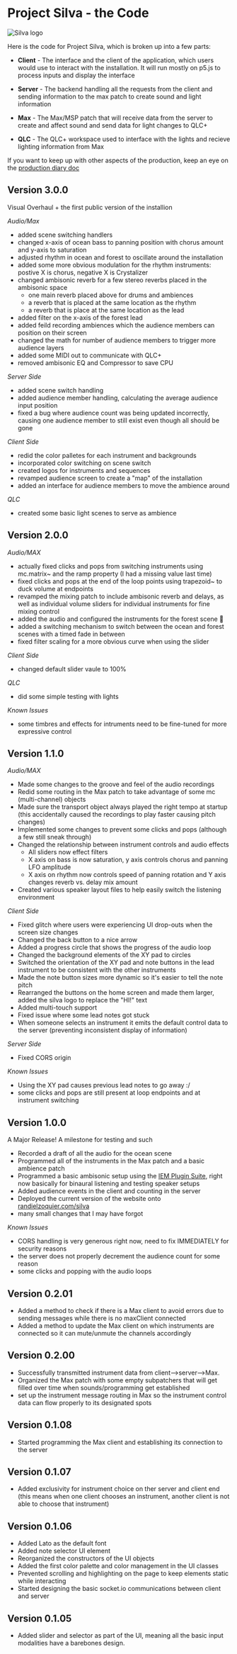 # Project Silva - the Code

![Silva logo](/assets/logo.png)

Here is the code for Project Silva, which is broken up into a few parts:

* __Client__ - The interface and the client of the application, which users would use to interact with the installation. It will run mostly on p5.js to process inputs and display the interface

* __Server__ - The backend handling all the requests from the client and sending information to the max patch to create sound and light information

* __Max__ - The Max/MSP patch that will receive data from the server to create and affect sound and send data for light changes to QLC+

* __QLC__ - The QLC+ workspace used to interface with the lights and recieve lighting information from Max

If you want to keep up with other aspects of the production, keep an eye on the [production diary doc](https://docs.google.com/document/d/1Qq62USnN8HzGdD988b3l1mzTnGUS9A-tbOBu56_dSDw/edit?usp=sharing)

## Version 3.0.0

Visual Overhaul + the first public version of the installion

_Audio/Max_

* added scene switching handlers 
* changed x-axis of ocean bass to panning position with chorus amount and y-axis to saturation
* adjusted rhythm in ocean and forest to oscillate around the installation
* added some more obvious modulation for the rhythm instruments: postive X is chorus, negative X is Crystalizer
* changed ambisonic reverb for a few stereo reverbs placed in the ambisonic space
    - one main reverb placed above for drums and ambiences
    - a reverb that is placed at the same location as the rhythm
    - a reverb that is place at the same location as the lead
* added filter on the x-axis of the forest lead
* added feild recording ambiences which the audience members can position on their screen
* changed the math for number of audience members to trigger more audience layers
* added some MIDI out to communicate with QLC+
* removed ambisonic EQ and Compressor to save CPU

_Server Side_

* added scene switch handling
* added audience member handling, calculating the average audience input position
* fixed a bug where audience count was being updated incorrectly, causing one audience member to still exist even though all should be gone

_Client Side_

* redid the color palletes for each instrument and backgrounds
* incorporated color switching on scene switch
* created logos for instruments and sequences
* revamped audience screen to create a "map" of the installation
* added an interface for audience members to move the ambience around

_QLC_

* created some basic light scenes to serve as ambience


## Version 2.0.0

_Audio/MAX_

* actually fixed clicks and pops from switching instruments using mc.matrix~ and the ramp property (I had a missing value last time)
* fixed clicks and pops at the end of the loop points using trapezoid~ to duck volume at endpoints
* revamped the mixing patch to include ambisonic reverb and delays, as well as individual volume sliders for individual instruments for fine mixing control
* added the audio and configured the instruments for the forest scene 🥳
* added a switching mechanism to switch between the ocean and forest scenes with a timed fade in between
* fixed filter scaling for a more obvious curve when using the slider

_Client Side_

* changed default slider vaule to 100%

_QLC_

* did some simple testing with lights

_Known Issues_

* some timbres and effects for intruments need to be fine-tuned for more expressive control
## Version 1.1.0

_Audio/MAX_

* Made some changes to the groove and feel of the audio recordings
* Redid some routing in the Max patch to take advantage of some mc (multi-channel) objects
* Made sure the transport object always played the right tempo at startup (this accidentally caused the recordings to play faster causing pitch changes)
* Implemented some changes to prevent some clicks and pops (although a few still sneak through)
* Changed the relationship between instrument controls and audio effects
    - All sliders now effect filters
    - X axis on bass is now saturation, y axis controls chorus and panning LFO amplitude
    - X axis on rhythm now controls speed of panning rotation and Y axis changes reverb vs. delay mix amount
* Created various speaker layout files to help easily switch the listening environment

_Client Side_

* Fixed glitch where users were experiencing UI drop-outs when the screen size changes
* Changed the back button to a nice arrow
* Added a progress circle that shows the progress of the audio loop
* Changed the background elements of the XY pad to circles
* Switched the orientation of the XY pad and note buttons in the lead instrument to be consistent with the other instruments
* Made the note button sizes more dynamic so it's easier to tell the note pitch
* Rearranged the buttons on the home screen and made them larger, added the silva logo to replace the "HI!" text
* Added multi-touch support
* Fixed issue where some lead notes got stuck
* When someone selects an instrument it emits the default control data to the server (preventing inconsistent display of information)

_Server Side_

* Fixed CORS origin

_Known Issues_

* Using the XY pad causes previous lead notes to go away :/
* some clicks and pops are still present at loop endpoints and at instrument switching

## Version 1.0.0
A Major Release! A milestone for testing and such
* Recorded a draft of all the audio for the ocean scene
* Programmed all of the instruments in the Max patch and a basic ambience patch
* Programmed a basic ambisonic setup using the [IEM Plugin Suite](https://plugins.iem.at/docs/plugindescriptions/), right now basically for binaural listening and testing speaker setups
* Added audience events in the client and counting in the server
* Deployed the current version of the website onto [randielzoquier.com/silva](https://randielzoquier.com/silva)
* many small changes that I may have forgot

_Known Issues_

* CORS handling is very generous right now, need to fix IMMEDIATELY for security reasons
* the server does not properly decrement the audience count for some reason
* some clicks and popping with the audio loops

 ## Version 0.2.01
* Added a method to check if there is a Max client to avoid errors due to sending messages while there is no maxClient connected
* Added a method to update the Max client on which instruments are connected so it can mute/unmute the channels accordingly 
## Version 0.2.00
* Successfully transmitted instrument data from client-->server-->Max. 
* Organized the Max patch with some empty subpatchers that will get filled over time when sounds/programming get established
* set up the instrument message routing in Max so the instrument control data can flow properly to its designated spots
## Version 0.1.08
* Started programming the Max client and establishing its connection to the server
## Version 0.1.07
* Added exclusivity for instrument choice on ther server and client end (this means when one client chooses an instrument, another client is not able to choose that instrument)
## Version 0.1.06
* Added Lato as the default font
* Added note selector UI element
* Reorganized the constructors of the UI objects 
* Added the first color palette and color management in the UI classes
* Prevented scrolling and highlighting on the page to keep elements static while interacting
* Started designing the basic socket.io communications between client and server
## Version 0.1.05
* Added slider and selector as part of the UI, meaning all the basic input modalities have a barebones design. 

